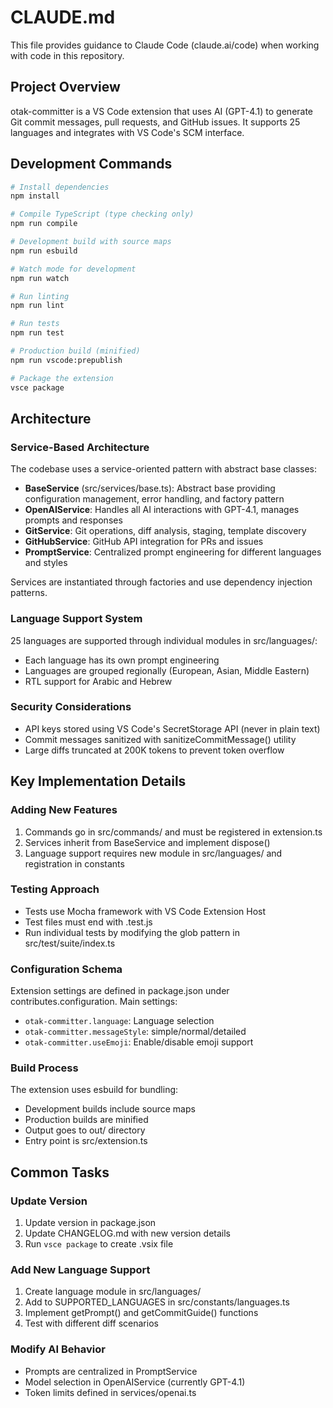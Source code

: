 # CLAUDE.md

This file provides guidance to Claude Code (claude.ai/code) when working with code in this repository.

## Project Overview

otak-committer is a VS Code extension that uses AI (GPT-4.1) to generate Git commit messages, pull requests, and GitHub issues. It supports 25 languages and integrates with VS Code's SCM interface.

## Development Commands

```bash
# Install dependencies
npm install

# Compile TypeScript (type checking only)
npm run compile

# Development build with source maps
npm run esbuild

# Watch mode for development
npm run watch

# Run linting
npm run lint

# Run tests
npm run test

# Production build (minified)
npm run vscode:prepublish

# Package the extension
vsce package
```

## Architecture

### Service-Based Architecture
The codebase uses a service-oriented pattern with abstract base classes:

- **BaseService** (src/services/base.ts): Abstract base providing configuration management, error handling, and factory pattern
- **OpenAIService**: Handles all AI interactions with GPT-4.1, manages prompts and responses
- **GitService**: Git operations, diff analysis, staging, template discovery
- **GitHubService**: GitHub API integration for PRs and issues
- **PromptService**: Centralized prompt engineering for different languages and styles

Services are instantiated through factories and use dependency injection patterns.

### Language Support System
25 languages are supported through individual modules in src/languages/:
- Each language has its own prompt engineering
- Languages are grouped regionally (European, Asian, Middle Eastern)
- RTL support for Arabic and Hebrew

### Security Considerations
- API keys stored using VS Code's SecretStorage API (never in plain text)
- Commit messages sanitized with sanitizeCommitMessage() utility
- Large diffs truncated at 200K tokens to prevent token overflow

## Key Implementation Details

### Adding New Features
1. Commands go in src/commands/ and must be registered in extension.ts
2. Services inherit from BaseService and implement dispose()
3. Language support requires new module in src/languages/ and registration in constants

### Testing Approach
- Tests use Mocha framework with VS Code Extension Host
- Test files must end with .test.js
- Run individual tests by modifying the glob pattern in src/test/suite/index.ts

### Configuration Schema
Extension settings are defined in package.json under contributes.configuration. Main settings:
- `otak-committer.language`: Language selection
- `otak-committer.messageStyle`: simple/normal/detailed
- `otak-committer.useEmoji`: Enable/disable emoji support

### Build Process
The extension uses esbuild for bundling:
- Development builds include source maps
- Production builds are minified
- Output goes to out/ directory
- Entry point is src/extension.ts

## Common Tasks

### Update Version
1. Update version in package.json
2. Update CHANGELOG.md with new version details
3. Run `vsce package` to create .vsix file

### Add New Language Support
1. Create language module in src/languages/
2. Add to SUPPORTED_LANGUAGES in src/constants/languages.ts
3. Implement getPrompt() and getCommitGuide() functions
4. Test with different diff scenarios

### Modify AI Behavior
- Prompts are centralized in PromptService
- Model selection in OpenAIService (currently GPT-4.1)
- Token limits defined in services/openai.ts